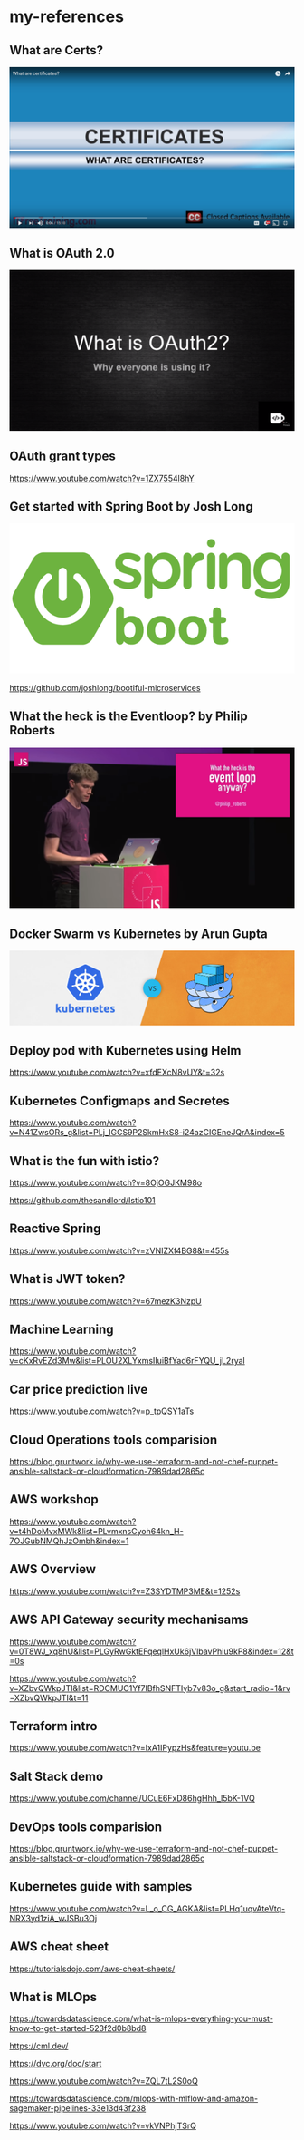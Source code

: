 # my-references

## What are Certs?

[![What are Certs](./certs.png)](https://www.youtube.com/watch?v=LRMBZhdFjDI)

## What is OAuth 2.0
[![What is OAuth](./OAuth.png)](https://www.youtube.com/watch?v=LRNg4tDtrkE)

## OAuth grant types
https://www.youtube.com/watch?v=1ZX7554l8hY

## Get started with Spring Boot by Josh Long
[![Spring Boot](./spring-boot.png)](https://www.youtube.com/watch?v=SFDYdslOvu8)

https://github.com/joshlong/bootiful-microservices

## What the heck is the Eventloop? by Philip Roberts
[![Event Loop](./event-loop.png)](https://www.youtube.com/watch?v=8aGhZQkoFbQ&t=860s)

## Docker Swarm vs Kubernetes by Arun Gupta
[![Kubernetes vs Docker Swarm](./k-vs-d.jpg)](https://www.youtube.com/watch?v=1dgUXNVQS5o&t=40s)

## Deploy pod with Kubernetes using Helm
https://www.youtube.com/watch?v=xfdEXcN8vUY&t=32s

## Kubernetes Configmaps and Secretes
https://www.youtube.com/watch?v=N41ZwsORs_g&list=PLj_IGCS9P2SkmHxS8-i24azCIGEneJQrA&index=5

## What is the fun with istio?
https://www.youtube.com/watch?v=8OjOGJKM98o

https://github.com/thesandlord/Istio101

## Reactive Spring
https://www.youtube.com/watch?v=zVNIZXf4BG8&t=455s

## What is JWT token?
https://www.youtube.com/watch?v=67mezK3NzpU

## Machine Learning
https://www.youtube.com/watch?v=cKxRvEZd3Mw&list=PLOU2XLYxmsIIuiBfYad6rFYQU_jL2ryal

## Car price prediction live
https://www.youtube.com/watch?v=p_tpQSY1aTs

## Cloud Operations tools comparision
https://blog.gruntwork.io/why-we-use-terraform-and-not-chef-puppet-ansible-saltstack-or-cloudformation-7989dad2865c

## AWS workshop
https://www.youtube.com/watch?v=t4hDoMvxMWk&list=PLvmxnsCyoh64kn_H-7OJGubNMQhJzOmbh&index=1

## AWS Overview
https://www.youtube.com/watch?v=Z3SYDTMP3ME&t=1252s

## AWS API Gateway security mechanisams
https://www.youtube.com/watch?v=0T8WJ_xq8hU&list=PLGyRwGktEFqeqlHxUk6jVlbavPhiu9kP8&index=12&t=0s

https://www.youtube.com/watch?v=XZbvQWkpJTI&list=RDCMUC1Yf7IBfhSNFTIyb7v83o_g&start_radio=1&rv=XZbvQWkpJTI&t=11

## Terraform intro
https://www.youtube.com/watch?v=IxA1IPypzHs&feature=youtu.be

## Salt Stack demo
https://www.youtube.com/channel/UCuE6FxD86hgHhh_l5bK-1VQ


## DevOps tools comparision
https://blog.gruntwork.io/why-we-use-terraform-and-not-chef-puppet-ansible-saltstack-or-cloudformation-7989dad2865c

## Kubernetes guide with samples
https://www.youtube.com/watch?v=L_o_CG_AGKA&list=PLHq1uqvAteVtq-NRX3yd1ziA_wJSBu3Oj

## AWS cheat sheet
https://tutorialsdojo.com/aws-cheat-sheets/

## What is MLOps
https://towardsdatascience.com/what-is-mlops-everything-you-must-know-to-get-started-523f2d0b8bd8

https://cml.dev/

https://dvc.org/doc/start

https://www.youtube.com/watch?v=ZQL7tL2S0oQ

https://towardsdatascience.com/mlops-with-mlflow-and-amazon-sagemaker-pipelines-33e13d43f238

https://www.youtube.com/watch?v=vkVNPhjTSrQ

